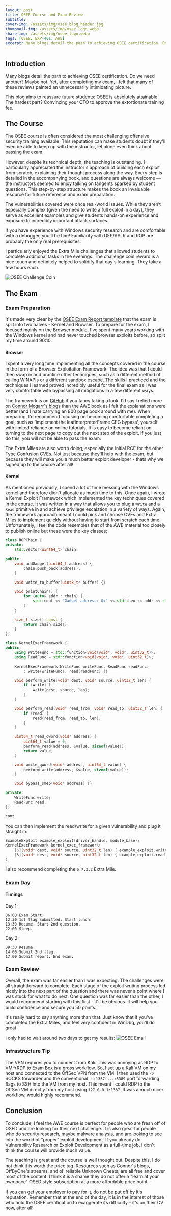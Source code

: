 ```yaml
---
layout: post
title: OSEE Course and Exam Review
subtitle: 
cover-img: /assets/img/osee_blog_header.jpg
thumbnail-img: /assets/img/osee_logo.webp
share-img: /assets/img/osee_logo.webp
tags: [OSEE, EXP-401, AWE]
excerpt: Many blogs detail the path to achieving OSEE certification. Do we need another? Maybe not. Yet, after completing my exam, I felt that many of these reviews painted an unnecessarily intimidating picture.
---
```


## Introduction

Many blogs detail the path to achieving OSEE certification. Do we need another? Maybe not. Yet, after completing my exam, I felt that many of these reviews painted an unnecessarily intimidating picture.

This blog aims to reassure future students: OSEE is absolutely attainable. The hardest part? Convincing your CTO to approve the extortionate training fee.

## The Course

The OSEE course is often considered the most challenging offensive security training available. This reputation can make students doubt if they'll even be able to keep up with the instructor, let alone even think about passing the exam.

However, despite its technical depth, the teaching is outstanding. I particularly appreciated the instructor's approach of building each exploit from scratch, explaining their thought process along the way. Every step is detailed in the accompanying book, and questions are always welcome — the instructors seemed to enjoy talking on tangents sparked by student questions. This step-by-step structure makes the book an invaluable resource for future reference and exam preparation.

The vulnerabilities covered were once real-world issues. While they aren’t especially complex (given the need to write a full exploit in a day), they serve as excellent examples and give students hands-on experience and exposure to incredibly important attack surfaces.

If you have experience with Windows security research and are comfortable with a debugger, you’ll be fine! Familiarity with DEP/ASLR and ROP are probably the only real prerequisites.

I particularly enjoyed the Extra Mile challenges that allowed students to complete additional tasks in the evenings. The challenge coin reward is a nice touch and definitely helped to solidify that day's learning. They take a few hours each.

![OSEE Challenge Coin](/assets/img/osee_coin.jpeg)

## The Exam

### Exam Preparation

It's made very clear by the [OSEE Exam Report template](https://www.offsec.com/awe/AWE-Exam-Report.docx) that the exam is split into two halves - Kernel and Browser. To prepare for the exam, I focused mainly on the Browser module. I've spent many years working with the Windows kernel and had never touched browser exploits before, so split my time around 90:10. 

#### Browser

I spent a very long time implementing all the concepts covered in the course in the form of a Browser Exploitation Framework. The idea was that I could then swap in and practice other techniques, such as a different method of calling WINAPIs or a different sandbox escape. The skills I practiced and the techniques I learned proved incredibly useful for the final exam as I was very comfortable with bypassing all mitigations in a few different ways.

The framework is on [GitHub](https://github.com/ntdelta/chakra-exploit-framework) if you fancy taking a look. I'd say I relied more on [Connor Mcgarr's blogs](https://connormcgarr.github.io/type-confusion-part-2/) than the AWE book as I felt the explanations were better (and I hate carrying an 800 page book around with me). When preparing, I'd recommend focusing on becoming comfortable completing a goal, such as 'implement the leafInterpreterFrame CFG bypass', yourself with limited reliance on online tutorials. It is easy to become reliant on turning to the next page to copy out the next step of the exploit. If you just do this, you will not be able to pass the exam.

The Extra Miles are also worth doing, especially the initial RCE for the other Type Confusion CVEs. Not just because they'll help with the exam, but because they will make you a much better exploit developer - thats why we signed up to the course after all!

#### Kernel

As mentioned previously, I spend a lot of time messing with the Windows kernel and therefore didn't allocate as much time to this. Once again, I wrote a Kernel Exploit Framework which implemented the key techniques covered in the course. It was written in a way that allows you to plug a `Write` and a `Read` primitive in and achieve privilege escalation in a variety of ways. Again, the framework approach meant I could pick and choose CVEs and Extra Miles to implement quickly without having to start from scratch each time. Unfortunately, I feel the code resembles that of the AWE material too closely to publish online but these were the key classes:

```cpp
class ROPChain {
private:
	std::vector<uint64_t> chain;

public:
	void addGadget(uint64_t address) {
		chain.push_back(address);
	}

	void write_to_buffer(uint8_t* buffer) {}

	void printChain() {
		for (auto& addr : chain) {
			std::cout << "Gadget address: 0x" << std::hex << addr << std::dec << std::endl;
		}
	}

	size_t size() const {
		return chain.size();
	}
};

class KernelExecFramework {
public:
	using WriteFunc = std::function<void(void*, void*, uint32_t)>;
	using ReadFunc = std::function<void(void*, void*, uint32_t)>;

	KernelExecFramework(WriteFunc writeFunc, ReadFunc readFunc)
		: write(writeFunc), read(readFunc) {}

	void perform_write(void* dest, void* source, uint32_t len) {
		if (write) {
			write(dest, source, len);
		}
	}

	void perform_read(void* read_from, void* read_to, uint32_t len) {
		if (read) {
			read(read_from, read_to, len);
		}
	}

	uint64_t read_qword(void* address) {
		uint64_t value = 0;
		perform_read(address, &value, sizeof(value));
		return value;
	}

	void write_qword(void* address, uint64_t value) {
		perform_write(address, &value, sizeof(value));
	}

	void bypass_smep(void* address) {}

private:
	WriteFunc write;
	ReadFunc read;
};

cont.
```

You can then implement the read/write for a given vulnerability and plug it straight in:
```cpp
ExampleExploit example_exploit(driver_handle, module_base);
KernelExecFramework kernel_exec_framework(
	[&](void* dest, void* source, uint32_t len) { example_exploit.write_memory(dest, source, len); },
	[&](void* dest, void* source, uint32_t len) { example_exploit.read_memory(dest, source, len); }
);
```

I also recommend completing the `6.7.3.2` Extra Mile.

### Exam Day

#### Timings

Day 1:
```
06:00 Exam Start.
12:30 1st flag submitted. Start lunch.
13:30 Resume. Start 2nd question.
22:00 Sleep.
```

Day 2:
```
09:30 Resume.
14:00 Submit 2nd flag.
17:00 Submit report. End exam.
```

### Exam Review

Overall, the exam was far easier than I was expecting. The challenges were all straightforward to complete. Each stage of the exploit writing process led nicely into the next part of the question and there was never a point where I was stuck for what to do next. One question was far easier than the other, I would recommend starting with this first - it'll be obvious. It will help you build confidence and secure you 50 points.

It's really hard to say anything more than that. Just know that if you've completed the Extra Miles, and feel very confident in WinDbg, you'll do great.

I only had to wait around two days to get my results:
![OSEE Email](/assets/img/result.png)

### Infrastructure Tip

The VPN requires you to connect from Kali. This was annoying as RDP to VM->RDP to Exam Box is a gross workflow. So, I set up a Kali VM on my host and connected to the OffSec VPN from the VM. I then used the `-D` SOCKS forwarder and the conventional `-L:1337:...:3389` port forwarding flags to SSH into the VM from my host. This meant I could RDP to the OffSec VM directly from my host using `127.0.0.1:1337`. It was a much nicer workflow, would highly recommend.

## Conclusion

To conclude, I feel the AWE course is perfect for people who are fresh off of OSED and are looking for their next challenge. It is also great for people who do security research, maybe malware analysis, and are looking to see into the world of "proper" exploit development. If you already do Vulnerability Research or Exploit Development as a full-time job, I don't think the course will provide much value.

The teaching is great and the course is well thought out. Despite this, I do not think it is worth the price tag. Resources such as Connor's blogs, OffByOne's streams, and ol' reliable Unknown Cheats, are all free and cover most of the content. I think it is a shame they do not offer a "learn at your own pace" OSED style subscription at a more affordable price point.

If you can get your employer to pay for it, do not be put off by it's reputation. Remember that at the end of the day, it is in the interest of those who hold the OSEE certification to exaggerate its difficulty - it's on their CV now, after all!
